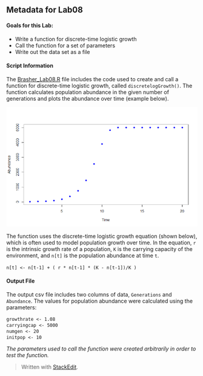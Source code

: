 ﻿## Metadata for Lab08

#### Goals for this Lab:
* Write a function for discrete-time logistic growth
* Call the function for a set of parameters
* Write out the data set as a file

#### Script Information
The [Brasher_Lab08.R](https://github.com/msbrasher/CompBioLabsHw/blob/main/Labs/Lab08/Brasher_Lab08.R) file includes the code used to create and call a function for discrete-time logistic growth, called `discretelogGrowth()`. The function calculates population abundance in the given number of generations and plots the abundance over time (example below).

![plot of population abundance](https://github.com/msbrasher/CompBioLabsHw/blob/main/Labs/Lab08/plot_abundance.png?raw=true)

The function uses the discrete-time logistic growth equation (shown below), which is often used to model population growth over time. In the equation, `r` is the intrinsic growth rate of a population, `K` is the carrying capacity of the environment, and `n[t]` is the population abundance at time `t`. 

`n[t] <- n[t-1] + ( r * n[t-1] * (K - n[t-1])/K )`

#### Output File

The output csv file includes two columns of data, `Generations` and `Abundance`. The values for population abundance were calculated using the parameters:
``` 
growthrate <- 1.08
carryingcap <- 5000
numgen <- 20
initpop <- 10
```
_The parameters used to call the function were created arbitrarily in order to test the function._

> Written with [StackEdit](https://stackedit.io/).
